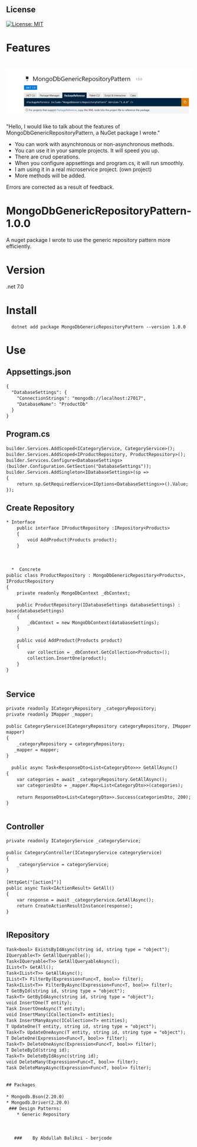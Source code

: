 ## License

[![License: MIT](https://img.shields.io/badge/License-MIT-yellow.svg)](https://opensource.org/licenses/MIT)
# Features

# ![WebApp](https://github.com/berjcode/MongoDbGenericRepositoryPattern-1.0.0/blob/main/mongodb.png)

"Hello, I would like to talk about the features of MongoDbGenericRepositoryPattern, a NuGet package I wrote."

* You can work with asynchronous or non-asynchronous methods.
* You can use it in your sample projects. It will speed you up.
* There are crud operations.
* When you configure appsettings and program.cs, it will run smoothly.
* I am using it in a real microservice project. (own project)
* More methods will be added.


Errors are corrected as a result of feedback.

# MongoDbGenericRepositoryPattern- 1.0.0
 A nuget package I wrote to use the generic repository pattern more efficiently.
# Version
.net 7.0
# Install
```
  dotnet add package MongoDbGenericRepositoryPattern --version 1.0.0
```
# Use 

## Appsettings.json
```
{
  "DatabaseSettings": {
    "ConnectionStrings": "mongodb://localhost:27017",
    "DatabaseName": "ProductDb"
  }
}

```
## Program.cs 
```
builder.Services.AddScoped<ICategoryService, CategoryService>();
builder.Services.AddScoped<IProductRepository, ProductRepository>();
builder.Services.Configure<DatabaseSettings>(builder.Configuration.GetSection("DatabaseSettings"));
builder.Services.AddSingleton<IDatabaseSettings>(sp =>
{
    return sp.GetRequiredService<IOptions<DatabaseSettings>>().Value;
});

```
## Create Repository
```
* Interface
    public interface IProductRepository :IRepository<Products>
    {
        void AddProduct(Products product);
    }



  *  Concrete  
public class ProductRepository : MongoDbGenericRepository<Products>, IProductRepository
{
    private readonly MongoDbContext _dbContext;

    public ProductRepository(IDatabaseSettings databaseSettings) : base(databaseSettings)
    {
        _dbContext = new MongoDbContext(databaseSettings);
    }

    public void AddProduct(Products product)
    {
        var collection = _dbContext.GetCollection<Products>();
        collection.InsertOne(product);
    }
}


```
## Service

    private readonly ICategoryRepository _categoryRepository;
    private readonly IMapper _mapper;

    public CategoryService(ICategoryRepository categoryRepository, IMapper mapper)
    {
        _categoryRepository = categoryRepository;
       _mapper = mapper;
    }

      public async Task<ResponseDto<List<CategoryDto>>> GetAllAsync()
    {
        var categories = await _categoryRepository.GetAllAsync();
        var categoriesDto = _mapper.Map<List<CategoryDto>>(categories);

        return ResponseDto<List<CategoryDto>>.Success(categoriesDto, 200);
    }


```

```
## Controller 
  
    private readonly ICategoryService _categoryService;

    public CategoryController(ICategoryService categoryService)
    {
        _categoryService = categoryService;
    }

    [HttpGet("[action]")]
    public async Task<IActionResult> GetAll()
    {
        var response = await _categoryService.GetAllAsync();
        return CreateActionResultInstance(response);
    }



```
```
## IRepository

    Task<bool> ExistsByIdAsync(string id, string type = "object");
    IQueryable<T> GetAllQueryable();
    Task<IQueryable<T>> GetAllQueryableAsync();
    IList<T> GetAll();
    Task<IList<T>> GetAllAsync();
    IList<T> FilterBy(Expression<Func<T, bool>> filter);
    Task<IList<T>> FilterByAsync(Expression<Func<T, bool>> filter);
    T GetById(string id, string type = "object");
    Task<T> GetByIdAsync(string id, string type = "object");
    void InsertOne(T entity);
    Task InsertOneAsync(T entity);
    void InsertMany(ICollection<T> entities);
    Task InsertManyAsync(ICollection<T> entities);
    T UpdateOne(T entity, string id, string type = "object");
    Task<T> UpdateOneAsync(T entity, string id, string type = "object");
    T DeleteOne(Expression<Func<T, bool>> filter);
    Task<T> DeleteOneAsync(Expression<Func<T, bool>> filter);
    T DeleteById(string id);
    Task<T> DeleteByIdAsync(string id);
    void DeleteMany(Expression<Func<T, bool>> filter);
    Task DeleteManyAsync(Expression<Func<T, bool>> filter);

```

## Packages

* Mongodb.Bson(2.20.0)
* Mongodb.Driver(2.20.0)
 ### Design Patterns:
    * Generic Repository   
       

                                                                                                                      
   ###    By Abdullah Balikci - berjcode

